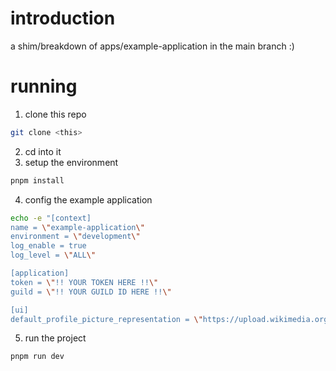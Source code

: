 # introduction

a shim/breakdown of apps/example-application in the main branch :)

# running

1. clone this repo

```bash
git clone <this>
```

2. cd into it
3. setup the environment

```bash
pnpm install
```

4. config the example application

```bash
echo -e "[context]
name = \"example-application\"
environment = \"development\"
log_enable = true
log_level = \"ALL\"

[application]
token = \"!! YOUR TOKEN HERE !!\"
guild = \"!! YOUR GUILD ID HERE !!\"

[ui]
default_profile_picture_representation = \"https://upload.wikimedia.org/wikipedia/commons/a/ac/Default_pfp.jpg\"" > ./.env.development.toml
```

5. run the project

```bash
pnpm run dev
```
